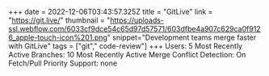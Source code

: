+++
date = 2022-12-06T03:43:57.325Z
title = "GitLive"
link = "https://git.live/"
thumbnail = "https://uploads-ssl.webflow.com/6033cf9dce54c65d97d57571/603dfbe4a907c629ca0f9126_apple-touch-icon%201.png"
snippet="Development teams merge faster with GitLive"
tags = ["git"," code-review"]
+++
Users: 5 Most Recently Active
Branches: 10 Most Recently Active
Merge Conflict Detection: On Fetch/Pull
Priority Support: none
